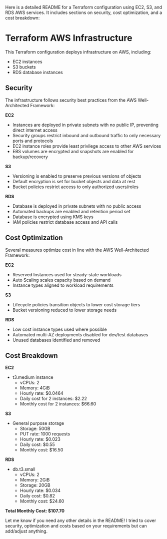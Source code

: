 Here is a detailed README for a Terraform configuration using EC2, S3, and RDS AWS services. It includes sections on security, cost optimization, and a cost breakdown:

# Terraform AWS Infrastructure

This Terraform configuration deploys infrastructure on AWS, including:

- EC2 instances
- S3 buckets
- RDS database instances

## Security

The infrastructure follows security best practices from the AWS Well-Architected Framework:

**EC2**

- Instances are deployed in private subnets with no public IP, preventing direct internet access
- Security groups restrict inbound and outbound traffic to only necessary ports and protocols 
- EC2 instance roles provide least privilege access to other AWS services
- EBS volumes are encrypted and snapshots are enabled for backup/recovery

**S3**

- Versioning is enabled to preserve previous versions of objects
- Default encryption is set for bucket objects and data at rest
- Bucket policies restrict access to only authorized users/roles

**RDS**

- Database is deployed in private subnets with no public access
- Automated backups are enabled and retention period set 
- Database is encrypted using KMS keys
- IAM policies restrict database access and API calls

## Cost Optimization 

Several measures optimize cost in line with the AWS Well-Architected Framework:

**EC2**

- Reserved Instances used for steady-state workloads
- Auto Scaling scales capacity based on demand
- Instance types aligned to workload requirements

**S3**

- Lifecycle policies transition objects to lower cost storage tiers 
- Bucket versioning reduced to lower storage needs

**RDS**

- Low cost instance types used where possible
- Automated multi-AZ deployments disabled for dev/test databases
- Unused databases identified and removed 

## Cost Breakdown

**EC2**

- t3.medium instance
   - vCPUs: 2
   - Memory: 4GiB
   - Hourly rate: $0.0464
   - Daily cost for 2 instances: $2.22
   - Monthly cost for 2 instances: $66.60

**S3** 

- General purpose storage
   - Storage: 50GB 
   - PUT rate: 1000 requests 
   - Hourly rate: $0.023
   - Daily cost: $0.55  
   - Monthly cost: $16.50

**RDS**

- db.t3.small
   - vCPUs: 2  
   - Memory: 2GiB
   - Storage: 20GB
   - Hourly rate: $0.034
   - Daily cost: $0.82
   - Monthly cost: $24.60

**Total Monthly Cost: $107.70**

Let me know if you need any other details in the README! I tried to cover security, optimization and costs based on your requirements but can add/adjust anything.